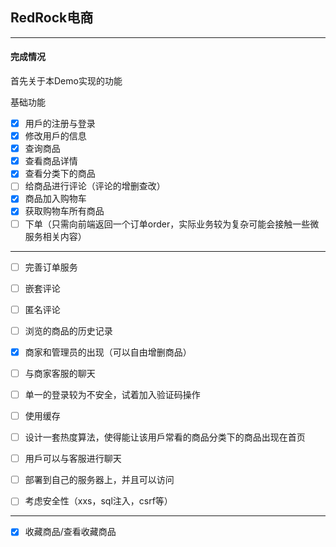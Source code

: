 ## RedRock电商

------

#### 完成情况

首先关于本Demo实现的功能

基础功能

* [x] 用戶的注册与登录
* [x] 修改用戶的信息
* [x] 查询商品
* [x] 查看商品详情
* [x] 查看分类下的商品
* [ ] 给商品进行评论（评论的增删查改）
* [x] 商品加入购物⻋
* [x] 获取购物⻋所有商品
* [ ] 下单（只需向前端返回一个订单order，实际业务较为复杂可能会接触一些微服务相关内容）

----

  

* [ ] 完善订单服务

* [ ] 嵌套评论

* [ ] 匿名评论

* [ ] 浏览的商品的历史记录

* [x] 商家和管理员的出现（可以自由增删商品）

* [ ] 与商家客服的聊天

* [ ] 单一的登录较为不安全，试着加入验证码操作

* [ ] 使用缓存

* [ ] 设计一套热度算法，使得能让该用戶常看的商品分类下的商品出现在首⻚

* [ ] 用戶可以与客服进行聊天

* [ ] 部署到自己的服务器上，并且可以访问

* [ ] 考虑安全性（xxs，sql注入，csrf等）

-----
* [X] 收藏商品/查看收藏商品
